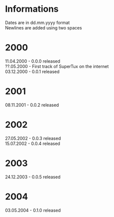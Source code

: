 Informations
================
Dates are in dd.mm.yyyy format  
Newlines are added using two spaces


2000
===============
11.04.2000 - 0.0.0 released  
??.05.2000 - First track of SuperTux on the internet  
03.12.2000 - 0.0.1 released  

2001
===============
08.11.2001 - 0.0.2 released  

2002
===============
27.05.2002 - 0.0.3 released  
15.07.2002 - 0.0.4 released  

2003
===============
24.12.2003 - 0.0.5 released  

2004
==============
03.05.2004 - 0.1.0 released
